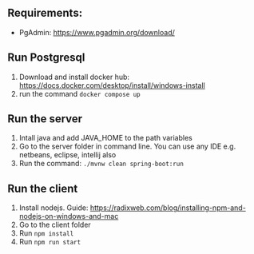 ## Requirements:
- PgAdmin: https://www.pgadmin.org/download/


## Run Postgresql
1. Download and install docker hub: https://docs.docker.com/desktop/install/windows-install 
2. run the command `docker compose up`


## Run the server
1. Intall java and add JAVA_HOME to the path variables
2. Go to the server folder in command line. You can use any IDE e.g. netbeans, eclipse, intellij also
3. Run the command: `./mvnw clean spring-boot:run`

## Run the client
1. Install nodejs. Guide: https://radixweb.com/blog/installing-npm-and-nodejs-on-windows-and-mac
2. Go to the client folder
3. Run `npm install`
4. Run `npm run start`